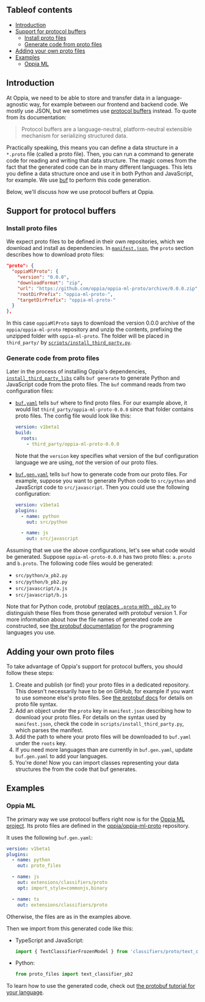 ## Tableof contents

* [Introduction](#introduction)
* [Support for protocol buffers](#support-for-protocol-buffers)
  * [Install proto files](#install-proto-files)
  * [Generate code from proto files](#generate-code-from-proto-files)
* [Adding your own proto files](#adding-your-own-proto-files)
* [Examples](#examples)
  * [Oppia ML](#oppia-ml)

## Introduction

At Oppia, we need to be able to store and transfer data in a language-agnostic way, for example between our frontend and backend code. We mostly use JSON, but we sometimes use [protocol buffers](https://developers.google.com/protocol-buffers/) instead. To quote from its documentation:

> Protocol buffers are a language-neutral, platform-neutral extensible mechanism for serializing structured data.

Practically speaking, this means you can define a data structure in a `*.proto` file (called a proto file). Then, you can run a command to generate code for reading and writing that data structure. The magic comes from the fact that the generated code can be in many different languages. This lets you define a data structure once and use it in both Python and JavaScript, for example. We use [buf](https://docs.buf.build) to perform this code generation.

Below, we'll discuss how we use protocol buffers at Oppia.

## Support for protocol buffers

### Install proto files

We expect proto files to be defined in their own repositories, which we download and install as dependencies. In [`manifest.json`](), the `proto` section describes how to download proto files:

```json
"proto": {
  "oppiaMlProto": {
    "version": "0.0.0",
    "downloadFormat": "zip",
    "url": "https://github.com/oppia/oppia-ml-proto/archive/0.0.0.zip",
    "rootDirPrefix": "oppia-ml-proto-",
    "targetDirPrefix": "oppia-ml-proto-"
  }
},
```

In this case `oppiaMlProto` says to download the version 0.0.0 archive of the `oppia/oppia-ml-proto` repository and unzip the contents, prefixing the unzipped folder with `oppia-ml-proto`. The folder will be placed in `third_party/` by [`scripts/install_third_party.py`](https://github.com/oppia/oppia/blob/develop/scripts/install_third_party.py).

### Generate code from proto files

Later in the process of installing Oppia's dependencies, [`install_third_party_libs`](https://github.com/oppia/oppia/blob/develop/scripts/install_third_party_libs.py) calls `buf generate` to generate Python and JavaScript code from the proto files. The `buf` command reads from two configuration files:

* [`buf.yaml`](https://github.com/oppia/oppia/blob/develop/buf.yaml) tells `buf` where to find proto files. For our example above, it would list `third_party/oppia-ml-proto-0.0.0` since that folder contains proto files. The config file would look like this:

  ```yaml
  version: v1beta1
  build:
    roots:
      - third_party/oppia-ml-proto-0.0.0
  ```

  Note that the `version` key specifies what version of the buf configuration language we are using, _not_ the version of our proto files.

* [`buf.gen.yaml`](https://github.com/oppia/oppia/blob/develop/buf.gen.yaml) tells `buf` how to generate code from our proto files. For example, suppose you want to generate Python code to `src/python` and JavaScript code to `src/javascript`. Then you could use the following configuration:

  ```yaml
  version: v1beta1
  plugins:
    - name: python
      out: src/python

    - name: js
      out: src/javascript
  ```

Assuming that we use the above configurations, let's see what code would be generated. Suppose `oppia-ml-proto-0.0.0` has two proto files: `a.proto` and `b.proto`. The following code files would be generated:

* `src/python/a_pb2.py`
* `src/python/b_pb2.py`
* `src/javascript/a.js`
* `src/javascript/b.js`

Note that for Python code, protobuf [replaces `.proto` with `_pb2.py`](https://developers.google.com/protocol-buffers/docs/reference/python-generated#invocation) to distinguish these files from those generated with protobuf version 1. For more information about how the file names of generated code are constructed, see [the protobuf documentation](https://developers.google.com/protocol-buffers/docs/reference/overview) for the programming languages you use.

## Adding your own proto files

To take advantage of Oppia's support for protocol buffers, you should follow these steps:

1. Create and publish (or find) your proto files in a dedicated repository. This doesn't necessarily have to be on GitHub, for example if you want to use someone else's proto files. See [the protobuf docs](https://developers.google.com/protocol-buffers/docs/proto3) for details on proto file syntax.
2. Add an object under the `proto` key in `manifest.json` describing how to download your proto files. For details on the syntax used by `manifest.json`, check the code in `scripts/install_third_party.py`, which parses the manifest.
3. Add the path to where your proto files will be downloaded to `buf.yaml` under the `roots` key.
4. If you need more languages than are currently in `buf.gen.yaml`, update `buf.gen.yaml` to add your languages.
5. You're done! Now you can import classes representing your data structures the from the code that buf generates.

## Examples

### Oppia ML

The primary way we use protocol buffers right now is for the [Oppia ML project](https://github.com/oppia/oppia-ml). Its proto files are defined in the [oppia/oppia-ml-proto](https://github.com/oppia/oppia-ml-proto) repository.

It uses the following `buf.gen.yaml`:

```yaml
version: v1beta1
plugins:
  - name: python
    out: proto_files

  - name: js
    out: extensions/classifiers/proto
    opt: import_style=commonjs,binary

  - name: ts
    out: extensions/classifiers/proto
```

Otherwise, the files are as in the examples above.

Then we import from this generated code like this:

* TypeScript and JavaScript:

  ```ts
  import { TextClassifierFrozenModel } from 'classifiers/proto/text_classifier';
  ```

* Python:

  ```python
  from proto_files import text_classifier_pb2
  ```

To learn how to use the generated code, check out [the protobuf tutorial for your language](https://developers.google.com/protocol-buffers/docs/tutorials).
